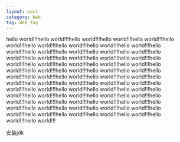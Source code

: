 ```yaml
---
layout: post
category: Web
tag: Web_Tag
---
```




hello world!!!hello world!!!hello world!!!hello world!!!hello world!!!hello world!!!hello world!!!hello world!!!hello world!!!hello world!!!hello world!!!hello world!!!hello world!!!hello world!!!hello world!!!hello world!!!hello world!!!hello world!!!hello world!!!hello world!!!hello world!!!hello world!!!hello world!!!hello world!!!hello world!!!hello world!!!hello world!!!hello world!!!hello world!!!hello world!!!hello world!!!hello world!!!hello world!!!hello world!!!hello world!!!hello world!!!hello world!!!hello world!!!hello world!!!hello world!!!hello world!!!hello world!!!hello world!!!hello world!!!hello world!!!hello world!!!hello world!!!hello world!!!hello world!!!hello world!!!hello world!!!hello world!!!hello world!!!hello world!!!hello world!!!hello world!!!hello world!!!hello world!!!hello world!!!hello world!!!hello world!!!hello world!!!hello world!!!hello world!!!hello world!!!hello world!!!hello world!!!

安装jdk


